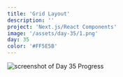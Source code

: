 ```yaml
---
title: 'Grid Layout'
description: ''
project: 'Next.js/React Components'
image: '/assets/day-35/1.png'
day: 35
color: '#FF5E5B'
---
```


![screenshot of Day 35 Progress](/assets/day-35/1.png)
